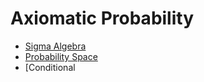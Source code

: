# Axiomatic Probability

   * [Sigma Algebra](sigma_algebra.md)
   * [Probability Space](probability_space.md)
   * [Conditional
